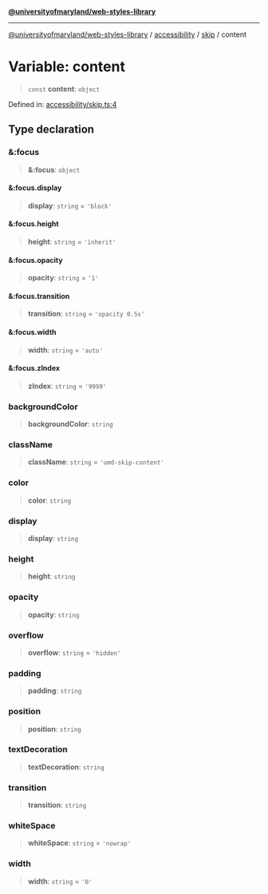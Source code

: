 [**@universityofmaryland/web-styles-library**](../../../../README.md)

***

[@universityofmaryland/web-styles-library](../../../../README.md) / [accessibility](../../../README.md) / [skip](../README.md) / content

# Variable: content

> `const` **content**: `object`

Defined in: [accessibility/skip.ts:4](https://github.com/UMD-Digital/design-system/blob/7fa144f196ef5f0ef2b372670136735f5a5c9236/packages/styles/source/accessibility/skip.ts#L4)

## Type declaration

### &:focus

> **&:focus**: `object`

#### &:focus.display

> **display**: `string` = `'block'`

#### &:focus.height

> **height**: `string` = `'inherit'`

#### &:focus.opacity

> **opacity**: `string` = `'1'`

#### &:focus.transition

> **transition**: `string` = `'opacity 0.5s'`

#### &:focus.width

> **width**: `string` = `'auto'`

#### &:focus.zIndex

> **zIndex**: `string` = `'9999'`

### backgroundColor

> **backgroundColor**: `string`

### className

> **className**: `string` = `'umd-skip-content'`

### color

> **color**: `string`

### display

> **display**: `string`

### height

> **height**: `string`

### opacity

> **opacity**: `string`

### overflow

> **overflow**: `string` = `'hidden'`

### padding

> **padding**: `string`

### position

> **position**: `string`

### textDecoration

> **textDecoration**: `string`

### transition

> **transition**: `string`

### whiteSpace

> **whiteSpace**: `string` = `'nowrap'`

### width

> **width**: `string` = `'0'`

